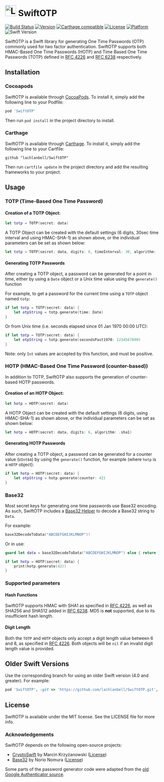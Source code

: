 # <img src="https://user-images.githubusercontent.com/19360256/34930442-5ed005d4-fa04-11e7-8aea-44179368fcde.png" alt="Logo" width="36" height="36"> SwiftOTP

[![Build Status](https://travis-ci.org/lachlanbell/SwiftOTP.svg?branch=master)](https://travis-ci.org/lachlanbell/SwiftOTP)
[![Version](https://img.shields.io/cocoapods/v/SwiftOTP.svg?style=flat)](http://cocoapods.org/pods/SwiftOTP)
[![Carthage compatible](https://img.shields.io/badge/Carthage-compatible-4BC51D.svg?style=flat)](https://github.com/Carthage/Carthage)
[![License](https://img.shields.io/cocoapods/l/SwiftOTP.svg?style=flat)](http://cocoapods.org/pods/SwiftOTP)
[![Platform](https://img.shields.io/cocoapods/p/SwiftOTP.svg?style=flat)](http://cocoapods.org/pods/SwiftOTP)
![Swift Version](https://img.shields.io/badge/Swift-4.1-orange.svg)

SwiftOTP is a Swift library for generating One Time Passwords (OTP) commonly used for two factor authentication. SwiftOTP supports both HMAC-Based One Time Passwords (HOTP) and Time Based One Time Passwords (TOTP) defined in [RFC 4226](https://tools.ietf.org/html/rfc4226) and [RFC 6238](https://tools.ietf.org/html/rfc6238) respectively.
## Installation

### Cocoapods
SwiftOTP is available through [CocoaPods](http://cocoapods.org). To install it, simply add the following line to your Podfile:

```ruby
pod 'SwiftOTP'
```
Then run `pod install` in the project directory to install.

### Carthage
SwiftOTP is available through [Carthage](https://github.com/Carthage/Carthage). To install it, simply add the following line to your Cartfile:

```
github "lachlanbell/SwiftOTP"
```
Then run `cartfile update` in the project directory and add the resulting frameworks to your project.

## Usage
### TOTP (Time-Based One Time Password)

#### Creation of a TOTP Object:
```swift
let totp = TOTP(secret: data)
```
A TOTP Object can be created with the default settings (6 digits, 30sec time interval and using HMAC-SHA-1) as shown above, or the individual parameters can be set as shown below:
```swift
let totp = TOTP(secret: data, digits: 6, timeInterval: 30, algorithm: .sha1)
```
#### Generating TOTP Passwords
After creating a TOTP object, a password can be generated for a point in time, either by using a `Date` object or a Unix time value using the `generate()` function

For example, to get a password for the current time using a `TOTP` object named `totp`:

```swift
if let totp = TOTP(secret: data) {
    let otpString = totp.generate(time: Date)
}
```


Or from Unix time (i.e. seconds elapsed since 01 Jan 1970 00:00 UTC):
```swift
if let totp = TOTP(secret: data) {
    let otpString = totp.generate(secondsPast1970: 1234567890)
}
```
Note: only `Int` values are accepted by this function, and must be positive.

### HOTP (HMAC-Based One Time Password (counter-based))

In addition to TOTP, SwiftOTP also supports the generation of counter-based HOTP passwords.
#### Creation of an HOTP Object:
```swift
let hotp = HOTP(secret: data)
```
A HOTP Object can be created with the default settings (6 digits, using HMAC-SHA-1) as shown above, or the individual parameters can be set as shown below:
```swift
let hotp = HOTP(secret: data, digits: 6, algorithm: .sha1)
```
#### Generating HOTP Passwords
After creating a TOTP object, a password can be generated for a counter value (`UInt64`) by using the `generate()` function, for example (where `hotp` is a `HOTP` object):
```swift
if let hotp = HOTP(secret: data) {
    let otpString = hotp.generate(counter: 42)
}
```

### Base32
Most secret keys for generating one time passwords use Base32 encoding. As such, SwiftOTP includes a [Base32 Helper](https://github.com/norio-nomura/Base32) to decode a Base32 string to `Data`.

For example:
```swift
base32DecodeToData("ABCDEFGHIJKLMNOP")!
```

Or in use:
```swift
guard let data = base32DecodeToData("ABCDEFGHIJKLMNOP") else { return }

if let hotp = HOTP(secret: data) {
    print(hotp.generate(42))
}
```

### Supported parameters
#### Hash Functions
SwiftOTP supports HMAC with SHA1 as specified in [RFC 4226](https://tools.ietf.org/html/rfc4226), as well as SHA256 and SHA512 added in [RFC 6238](https://tools.ietf.org/html/rfc6238). MD5 is **not** supported, due to its insufficient hash length.

#### Digit Length
Both the `TOTP` and `HOTP` objects only accept a digit length value between 6 and 8, as specified in [RFC 4226](https://tools.ietf.org/html/rfc4226). Both objects will be `nil` if an invalid digit length value is provided.

## Older Swift Versions
Use the corresponding branch for using an older Swift version (4.0 and greater). For example:
```ruby
pod 'SwiftOTP', :git => 'https://github.com/lachlanbell/SwiftOTP.git', :branch => 'swift-4.0'
```

## License
SwiftOTP is available under the MIT license. See the LICENSE file for more info.

### Acknowledgements
SwiftOTP depends on the following open-source projects:

* [CryptoSwift](https://github.com/krzyzanowskim/CryptoSwift) by Marcin Krzyżanowski ([License](https://github.com/krzyzanowskim/CryptoSwift/tree/master/LICENSE))
* [Base32](https://github.com/norio-nomura/Base32) by Norio Nomura ([License](https://github.com/norio-nomura/Base32/blob/master/LICENSE))

Some parts of the password generator code were adapted from the [old Google Authenticator source](https://github.com/google/google-authenticator).
